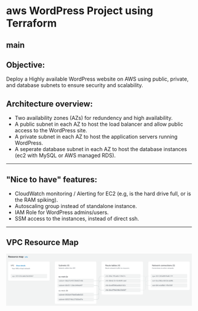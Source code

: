# aws WordPress Project using Terraform
main
-----

## Objective:
Deploy a Highly available WordPress website on AWS using public, private, and database subnets to ensure security and scalability.


## Architecture overview:
* Two availability zones (AZs) for redundency and high availability.
* A public subnet in each AZ to host the load balancer and allow public access to the WordPress site.
* A private subnet in each AZ to host the application servers running WordPress.
* A seperate database subnet in each AZ to host the database instances (ec2 with MySQL or AWS managed RDS).

-----

## "Nice to have" features:
* CloudWatch monitoring / Alerting for EC2 (e.g, is the hard drive full, or is the RAM spiking).
* Autoscaling group instead of standalone instance.
* IAM Role for WordPress admins/users.
* SSM access to the instances, instead of direct ssh.

-----

## VPC Resource Map
![vpc resource map](https://github.com/Azzy001/aws_wordpress_project_tf/blob/265fac9964708691a4bd369452c7f9ede83fe089/images/aws-vpc-resource-map.png)

